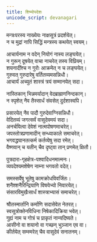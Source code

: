 ```yaml
---
title: शिष्योपदेशः  
unicode_script: devanagari  
---
```


मन्त्रःपरस्य नाख्येयः नाक्षसूत्रं प्रदर्शयेत्।  
न च मुद्रां नापि सिद्धिं मन्त्रस्य कथयेत् स्वयम्।  

आचार्यनाम न वदेन् नियोगं नास्य लङ्घयेत्।  
न गुरून् दूषयेत् वाचा नाचरेत् तस्य विप्रियम्।  
शयनादींश्च न गुरोः आक्रमेत् न च लङ्घयेत्।  
गुरुवत् गुरुदारेषु वर्तितव्यमसन्निधौ।  
आचार्यं अच्युतं शास्त्रं त्रयं सम्मानयेत् सदा।  

नास्तिकान् भिन्नमर्यादान् वेदब्राह्मणनिन्दकान्।  
न स्पृशेत् नैव तैस्सार्धं संवसेत् दुर्दशास्वपि।  

प्रसारयेत् नैव पादौ गुरुदेवाग्निसन्निधौ।  
वेदितव्यं जगत्सर्वं वासुदेवमयं सदा।  
अनर्चयित्वा  देवेशं नात्मपोषणमाचरेत्।  
जपस्तोत्रप्रणामादीन्  सन्ध्याकाले समाचरेत्।  
भगवद्ध्यानतत्कर्म कर्तव्येषु सदा रमेत्।  
वैष्णवान् च यतीन् चैव दृष्ट्वा तान् प्रणमेत् क्षितौ।  

पुत्रदारा-गृहक्षेत्र-पश्वादिधनमात्मनः।  
व्यपदेश्यमशेषेण नाम्ना भगवतो वदेत्।  

समस्सर्वेषु भूतेषु कामक्रोधविवर्जितः।  
शनैश्शनैरिन्द्रियाणि विषयेभ्यो निवारयेत्।  
संसारविमुखैःसार्धं शास्त्राभ्यासं समाचरेत्।  

श्रौतस्मार्तानि कर्माणि सदासेवेत नेतरत्।  
स्वसूत्रोक्तेनविधिना निषेकादिक्रिया भवेत्।  
गुह्यं नाम च गोत्रं च प्राकृतं नान्यदिष्यते।  
आसीनो वा शयानो वा गच्छन् भुञ्जान एव वा।  
कीर्तयेत् सम्स्मरेत् चैव वासुदेवं सनातनम्।  
